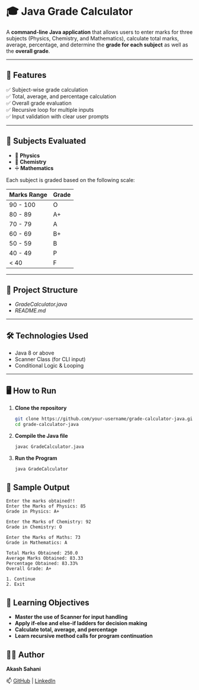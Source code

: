 # 🎓 Java Grade Calculator

A **command-line Java application** that allows users to enter marks for three subjects (Physics, Chemistry, and Mathematics), calculate total marks, average, percentage, and determine the **grade for each subject** as well as the **overall grade**.

---

## 🚀 Features

✅ Subject-wise grade calculation  
✅ Total, average, and percentage calculation  
✅ Overall grade evaluation  
✅ Recursive loop for multiple inputs  
✅ Input validation with clear user prompts  

---

## 🧪 Subjects Evaluated

- 📘 **Physics**
- 🧪 **Chemistry**
- ➗ **Mathematics**

Each subject is graded based on the following scale:

| Marks Range | Grade |
|-------------|--------|
| 90 - 100    | O      |
| 80 - 89     | A+     |
| 70 - 79     | A      |
| 60 - 69     | B+     |
| 50 - 59     | B      |
| 40 - 49     | P      |
| < 40        | F      |

---

## 📂 Project Structure
- *GradeCalculator.java* 
- *README.md*


---

## 🛠️ Technologies Used

- Java 8 or above
- Scanner Class (for CLI input)
- Conditional Logic & Looping

---

## 🖥️ How to Run

1. **Clone the repository**
   ```bash
   git clone https://github.com/your-username/grade-calculator-java.git
   cd grade-calculator-java
   
2. **Compile the Java file**
   ```bash
   javac GradeCalculator.java
3. **Run the Program**
   ```bash
   java GradeCalculator
## 🎯 Sample Output
``` text
Enter the marks obtained!!
Enter the Marks of Physics: 85
Grade in Physics: A+

Enter the Marks of Chemistry: 92
Grade in Chemistry: O

Enter the Marks of Maths: 73
Grade in Mathematics: A

Total Marks Obtained: 250.0
Average Marks Obtained: 83.33
Percentage Obtained: 83.33%
Overall Grade: A+

1. Continue
2. Exit
```
## 🧠 Learning Objectives
- **Master the use of Scanner for input handling**
- **Apply if-else and else-if ladders for decision making**
- **Calculate total, average, and percentage**
- **Learn recursive method calls for program continuation**

## 👨‍💻 Author
**Akash Sahani**

📫 [GitHub](https://github.com/Akash-Sahani18) | [LinkedIn](https://www.linkedin.com/in/akash-sahani-440147243)





